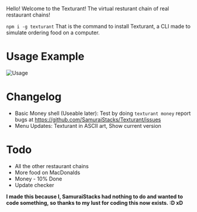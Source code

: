 Hello! Welcome to the Texturant! The virtual resturant chain of real restaurant chains!

`npm i -g texturant`
That is the command to install Texturant, a CLI made to simulate ordering food on a computer.

# Usage Example
![Usage](https://samuraistacks-leader-of-the.succ.world/i/nxrl6a52.gif)

# Changelog
+ Basic Money shell (Useable later): Test by doing `texturant money` report bugs at https://github.com/SamuraiStacks/Texturant/issues
+ Menu Updates: Texturant in ASCII art, Show current version

# Todo
+ All the other restaurant chains
+ More food on MacDonalds
+ Money - 10% Done
+ Update checker


**I made this because I, SamuraiStacks had nothing to do and wanted to code something, so thanks to my lust for coding this now exists. :D xD**
